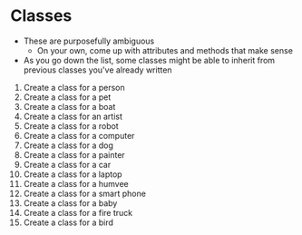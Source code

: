 # Classes

- These are purposefully ambiguous
    - On your own, come up with attributes and methods that make sense
- As you go down the list, some classes might be able to inherit from previous classes you've already written

1. Create a class for a person
1. Create a class for a pet
1. Create a class for a boat
1. Create a class for an artist
1. Create a class for a robot
1. Create a class for a computer
1. Create a class for a dog
1. Create a class for a painter
1. Create a class for a car
1. Create a class for a laptop
1. Create a class for a humvee
1. Create a class for a smart phone
1. Create a class for a baby
1. Create a class for a fire truck
1. Create a class for a bird
